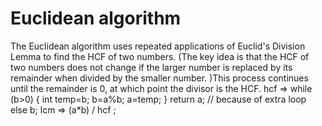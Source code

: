 # Euclidean algorithm
The Euclidean algorithm uses repeated applications of Euclid's Division Lemma to find the HCF of two numbers. (The key idea is that the HCF of two numbers does not change if the larger number is replaced by its remainder when divided by the smaller number. )This process continues until the remainder is 0, at which point the divisor is the HCF.
hcf =>
while (b>0) {
    int temp=b;
    b=a%b;
    a=temp;
}
return a; // because of extra loop else b;
lcm => (a*b) / hcf ;